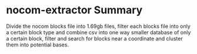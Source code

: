# nocom-extractor Summary
Divide the nocom blocks file into 1.69gb files, filter each blocks file into only a certain block type and combine csv into one way smaller database of only a certain block, filter and search for blocks near a coordinate and cluster them into potential bases.

#
